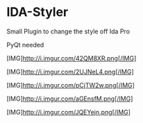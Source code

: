 IDA-Styler
==========

Small Plugin to change the style off Ida Pro

PyQt needed


[IMG]http://i.imgur.com/42QM8XR.png[/IMG]

[IMG]http://i.imgur.com/2UJNeL4.png[/IMG]

[IMG]http://i.imgur.com/pCjTW2w.png[/IMG]

[IMG]http://i.imgur.com/aGEnsfM.png[/IMG]

[IMG]http://i.imgur.com/JQEYejn.png[/IMG]

